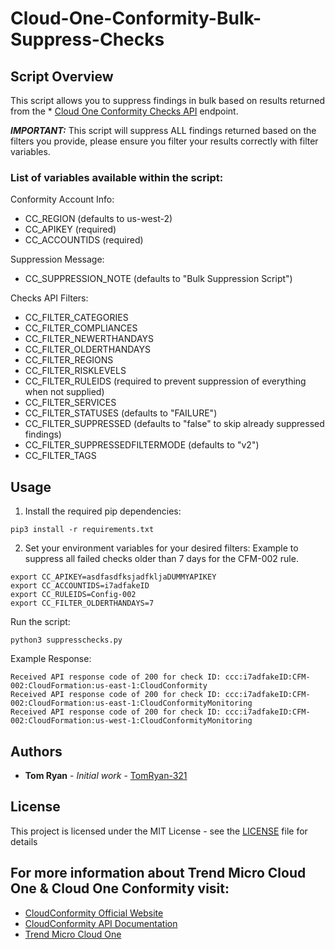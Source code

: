 # Cloud-One-Conformity-Bulk-Suppress-Checks
## Script Overview

This script allows you to suppress findings in bulk based on results returned from the * [Cloud One Conformity Checks API](https://github.com/cloudconformity/documentation-api/blob/master/Checks.md) endpoint.

***IMPORTANT:***
This script will suppress ALL findings returned based on the filters you provide, please ensure you filter your results correctly with filter variables.

### List of variables available within the script:
Conformity Account Info:
- CC_REGION (defaults to us-west-2)
- CC_APIKEY (required)
- CC_ACCOUNTIDS (required)

Suppression Message:
- CC_SUPPRESSION_NOTE (defaults to "Bulk Suppression Script")

Checks API Filters:
- CC_FILTER_CATEGORIES
- CC_FILTER_COMPLIANCES
- CC_FILTER_NEWERTHANDAYS
- CC_FILTER_OLDERTHANDAYS
- CC_FILTER_REGIONS
- CC_FILTER_RISKLEVELS
- CC_FILTER_RULEIDS (required to prevent suppression of everything when not supplied)
- CC_FILTER_SERVICES
- CC_FILTER_STATUSES (defaults to "FAILURE")
- CC_FILTER_SUPPRESSED (defaults to "false" to skip already suppressed findings)
- CC_FILTER_SUPPRESSEDFILTERMODE (defaults to "v2")
- CC_FILTER_TAGS 

## Usage

1. Install the required pip dependencies:
```
pip3 install -r requirements.txt
```
2. Set your environment variables for your desired filters:
Example to suppress all failed checks older than 7 days for the CFM-002 rule.
```
export CC_APIKEY=asdfasdfksjadfkljaDUMMYAPIKEY
export CC_ACCOUNTIDS=i7adfakeID
export CC_RULEIDS=Config-002
export CC_FILTER_OLDERTHANDAYS=7
```

Run the script:
```
python3 suppresschecks.py
```

Example Response:
```
Received API response code of 200 for check ID: ccc:i7adfakeID:CFM-002:CloudFormation:us-east-1:CloudConformity
Received API response code of 200 for check ID: ccc:i7adfakeID:CFM-002:CloudFormation:us-east-1:CloudConformityMonitoring
Received API response code of 200 for check ID: ccc:i7adfakeID:CFM-002:CloudFormation:us-west-1:CloudConformityMonitoring
```


## Authors

* **Tom Ryan** - *Initial work* - [TomRyan-321](https://github.com/TomRyan-321)

## License

This project is licensed under the MIT License - see the [LICENSE](LICENSE) file for details

## For more information about Trend Micro Cloud One & Cloud One Conformity visit:

* [CloudConformity Official Website](https://www.cloudconformity.com)
* [CloudConformity API Documentation](https://github.com/cloudconformity/documentation-api)
* [Trend Micro Cloud One](https://www.trendmicro.com/en_au/business/products/hybrid-cloud.html)
